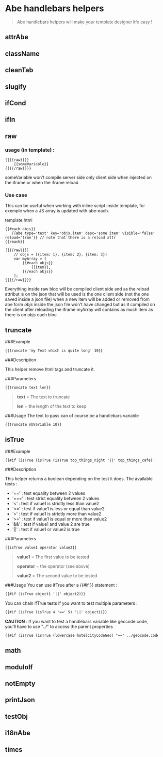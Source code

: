# Abe handlebars helpers

> Abe handlebars helpers will make your template designer life easy !

## attrAbe
## className
## cleanTab
## slugify
## ifCond
## ifIn
## raw

### usage (in template) :
```
{{{{raw}}}}
	{{someVariable}}
{{{{/raw}}}}
```
someVariable won't compile server side only client side when injected on the iframe or when the iframe reload.

### Use case
This can be useful when working with inline script inside template, for exemple when a JS array is updated with abe-each.

template.html
```
{{#each objs}}
​	{{abe type='text' key='objs.item' desc='some item' visible='false' reload='true'}} // note that there is a reload attr
{{/each}}

{{{{raw}}}}
	// objs = [{item: 1}, {item: 2}, {item: 3}]
	var myArray = [
		{{#each objs}}
			{{item}},
		{{/each objs}}
	];
{{{{/raw}}}}
```

Everything inside raw bloc will be compiled client side and as the reload attribut is on the json that will be used is the one client side (not the one saved inside a json file)
when a new item will be added or removed from abe form *objs* inside the json file won't have changed but as it compiled on the client after reloading the iframe myArray will contains as much item as there is on objs each bloc

## truncate

###Example

```html
{{truncate 'my Text which is quite long' 10}}
```

###Description

This helper remove html tags and truncate it.

###Parameters
```html
{{truncate text len}}
```

> __text__ = The text to truncate
> 
> __len__ = the length of the text to keep


###Usage
The text to pass can of course be a handlebars variable
```html
{{truncate nbVariable 10}}
```

## isTrue

###Example

```html
{{#if (isTrue (isTrue (isTrue top_things_night '||' top_things_cafe) '||' top_things_restaurant_sofitel) '||' top_things_restaurant)}}
```

###Description

This helper returns a boolean depending on the test it does. The available tests :
- '==' : test equality between 2 values
- '===' : test strict equality between 2 values
- '<' : test if value1 is strictly less than value2
- '<=' : test if value1 is less or equal  than value2
- '>' : test if value1 is strictly more than value2
- '>=' : test if value1 is equal or more than value2
- '&&' : test if value1 and value 2 are true
- '||' : test if value1 or value2 is true

###Parameters
```html
{{isTrue value1 operator value2}}
```

> __value1__ = The first value to be tested
> 
> __operator__ = the operator (see above)
> 
> __value2__ = The second value to be tested

###Usage
You can use ifTrue after a {{#if }} statement :
```html
{{#if (isTrue object1 '||' object2)}}
```

You can chain ifTrue tests if you want to test multiple parameters :
```html
{{#if (isTrue (isTrue 4 '==' 5) '||' object1)}}
```

__CAUTION__ : If you want to test a handlebars variable like geocode.code, you'll have to use "../" to access the parent properties
```html 
{{#if (isTrue (isTrue (lowercase hotelCityCodeGeo) "==" ../geocode.code)}}
```

## math
## moduloIf
## notEmpty
## printJson
## testObj
## i18nAbe
## times